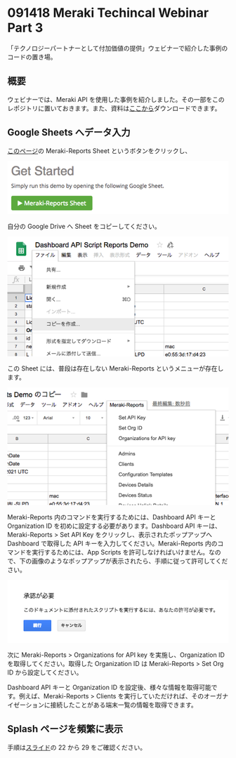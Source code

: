 # 091418 Meraki Techincal Webinar Part 3

「テクノロジーパートナーとして付加価値の提供」ウェビナーで紹介した事例のコードの置き場。

## 概要

ウェビナーでは、Meraki API を使用した事例を紹介しました。その一部をこのレポジトリに置いておきます。また、資料は[ここから](http://bit.ly/2xvKfre)ダウンロードできます。

## Google Sheets へデータ入力

[このページ](http://bit.ly/2ODmxko)の Meraki-Reports Sheet というボタンをクリックし、

<p align="center">
	<img src="readme_img/google_sheets/open.png"/>
</p>

自分の Google Drive へ Sheet をコピーしてください。

<p align="center">
	<img src="readme_img/google_sheets/make_a_copy.png"/>
</p>

この Sheet には、普段は存在しない Meraki-Reports というメニューが存在します。

<p align="center">
	<img src="readme_img/google_sheets/menu.png"/>
</p>

Meraki-Reports 内のコマンドを実行するためには、Dashboard API キーと Organization ID を初めに設定する必要があります。Dashboard API キーは、Meraki-Reports > Set API Key をクリックし、表示されたポップアップへ Dashboard で取得した API キーを入力してください。Meraki-Reports 内のコマンドを実行するためには、App Scripts を許可しなければいけません。なので、下の画像のようなポップアップが表示されたら、手順に従って許可してください。

<p align="center">
	<img src="readme_img/google_sheets/permission.png"/>
</p>

次に Meraki-Reports > Organizations for API key を実施し、Organization ID を取得してください。取得した Organization ID は Meraki-Reports > Set Org ID から設定してください。

Dashboard API キーと Organization ID を設定後、様々な情報を取得可能です。例えば、Meraki-Reports > Clients を実行していただければ、そのオーガナイゼーションに接続したことがある端末一覧の情報を取得できます。

## Splash ページを頻繁に表示

手順は[スライド](http://bit.ly/2xvKfre)の 22 から 29 をご確認ください。

